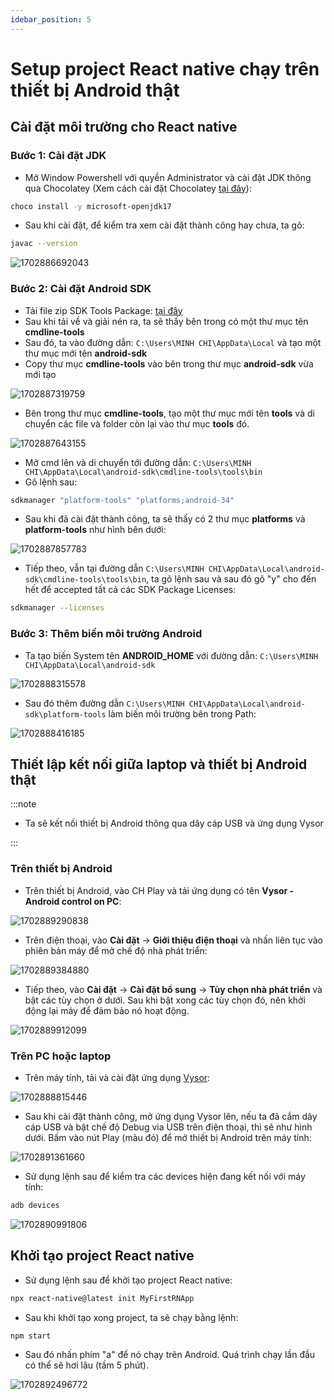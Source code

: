 ```yaml
---
idebar_position: 5
---
```


# Setup project React native chạy trên thiết bị Android thật

## Cài đặt môi trường cho React native

### **Bước 1: Cài đặt JDK**

- Mở Window Powershell với quyền Administrator và cài đặt JDK thông qua Chocolatey (Xem cách cài đặt Chocolatey [tại đây](https://chocolatey.org/install#individual-method)):

```bash
choco install -y microsoft-openjdk17
```

- Sau khi cài đặt, để kiểm tra xem cài đặt thành công hay chưa, ta gõ:

```bash
javac --version
```

![1702886692043](image/react-native-setup/1702886692043.png)

### Bước 2: Cài đặt Android SDK

- Tải file zip SDK Tools Package: [tại đây](https://developer.android.com/studio#command-line-tools-only)
- Sau khi tải về và giải nén ra, ta sẽ thấy bên trong có một thư mục tên **cmdline-tools**
- Sau đó, ta vào đường dẫn: `C:\Users\MINH CHI\AppData\Local` và tạo một thư mục mới tên **android-sdk**
- Copy thư mục **cmdline-tools** vào bên trong thư mục **android-sdk** vừa mới tạo

![1702887319759](image/react-native-setup/1702887319759.png)

- Bên trong thư mục **cmdline-tools**, tạo một thư mục mới tên **tools** và di chuyển các file và folder còn lại vào thư mục **tools** đó.

![1702887643155](image/react-native-setup/1702887643155.png)

- Mở cmd lên và di chuyển tới đường dẫn: `C:\Users\MINH CHI\AppData\Local\android-sdk\cmdline-tools\tools\bin`
- Gõ lệnh sau:

```bash
sdkmanager "platform-tools" "platforms;android-34"
```

- Sau khi đã cài đặt thành công, ta sẽ thấy có 2 thư mục **platforms** và **platform-tools** như hình bên dưới:

![1702887857783](image/react-native-setup/1702887857783.png)

- Tiếp theo, vẫn tại đường dẫn `C:\Users\MINH CHI\AppData\Local\android-sdk\cmdline-tools\tools\bin`, ta gõ lệnh sau và sau đó gõ "y" cho đến hết để accepted tất cả các SDK Package Licenses:

```bash
sdkmanager --licenses
```

### Bước 3: Thêm biến môi trường Android

- Ta tạo biến System tên **ANDROID_HOME** với đường dẫn: `C:\Users\MINH CHI\AppData\Local\android-sdk`

![1702888315578](image/react-native-setup/1702888315578.png)

- Sau đó thêm đường dẫn `C:\Users\MINH CHI\AppData\Local\android-sdk\platform-tools` làm biến môi trường bên trong Path:

![1702888416185](image/react-native-setup/1702888416185.png)

## Thiết lập kết nối giữa laptop và thiết bị Android thật

:::note

- Ta sẽ kết nối thiết bị Android thông qua dây cáp USB và ứng dụng Vysor

:::

### Trên thiết bị Android

- Trên thiết bị Android, vào CH Play và tải ứng dụng có tên **Vysor - Android control on PC**:

![1702889290838](image/react-native-setup/1702889290838.png)

- Trên điện thoại, vào **Cài đặt** -> **Giới thiệu điện thoại** và nhấn liên tục vào phiên bản máy để mở chế độ nhà phát triển:

![1702889384880](image/react-native-setup/1702889384880.png)

- Tiếp theo, vào **Cài đặt** -> **Cài đặt bổ sung** -> **Tùy chọn nhà phát triển** và bật các tùy chọn ở dưới. Sau khi bật xong các tùy chọn đó, nên khởi động lại máy để đảm bảo nó hoạt động.

![1702889912099](image/react-native-setup/1702889912099.png)

### Trên PC hoặc laptop

- Trên máy tính, tải và cài đặt ứng dụng [Vysor](https://www.vysor.io/):

![1702888815446](image/react-native-setup/1702888815446.png)

- Sau khi cài đặt thành công, mở ứng dụng Vysor lên, nếu ta đã cắm dây cáp USB và bật chế độ Debug via USB trên điện thoại, thì sẽ như hình dưới. Bấm vào nút Play (màu đỏ) để mở thiết bị Android trên máy tính:

![1702891361660](image/react-native-setup/1702891361660.png)

- Sử dụng lệnh sau để kiểm tra các devices hiện đang kết nối với máy tính:

```bash
adb devices
```

![1702890991806](image/react-native-setup/1702890991806.png)

## Khởi tạo project React native

- Sử dụng lệnh sau để khởi tạo project React native:

```bash
npx react-native@latest init MyFirstRNApp
```

- Sau khi khởi tạo xong project, ta sẽ chạy bằng lệnh:

```bash
npm start
```

- Sau đó nhấn phím "a" để nó chạy trên Android. Quá trình chạy lần đầu có thể sẽ hơi lâu (tầm 5 phút).

![1702892496772](image/react-native-setup/1702892496772.png)
